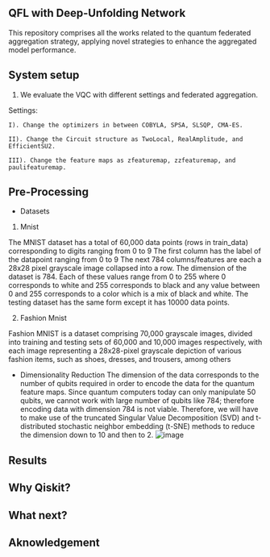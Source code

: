 ## QFL with Deep-Unfolding Network
This repository comprises all the works related to the quantum federated aggregation strategy, applying novel strategies to enhance the aggregated model performance.

## System setup

01. We evaluate the VQC with different settings and federated aggregation.

Settings: 
    
    I). Change the optimizers in between COBYLA, SPSA, SLSQP, CMA-ES.
    
    II). Change the Circuit structure as TwoLocal, RealAmplitude, and EfficientSU2.
    
    III). Change the feature maps as zfeaturemap, zzfeaturemap, and paulifeaturemap.

## Pre-Processing

- Datasets
  
1. Mnist

The MNIST dataset has a total of 60,000 data points (rows in train_data) corresponding to digits ranging from 0 to 9 The first column has the label of the datapoint ranging from 0 to 9 The next 784 columns/features are each a 28x28 pixel grayscale image collapsed into a row. The dimension of the dataset is 784. Each of these values range from 0 to 255 where 0 corresponds to white and 255 corresponds to black and any value between 0 and 255 corresponds to a color which is a mix of black and white. The testing dataset has the same form except it has 10000 data points.

2. Fashion Mnist

Fashion MNIST is a dataset comprising 70,000 grayscale images, divided into training and testing sets of 60,000 and 10,000 images respectively, with each image representing a 28x28-pixel grayscale depiction of various fashion items, such as shoes, dresses, and trousers, among others

- Dimensionality Reduction
The dimension of the data corresponds to the number of qubits required in order to encode the data for the quantum feature maps. Since quantum computers today can only manipulate 50 qubits, we cannot work with large number of qubits like 784; therefore encoding data with dimension 784 is not viable.
Therefore, we will have to make use of the truncated Singular Value Decomposition (SVD) and t-distributed stochastic neighbor embedding (t-SNE) methods to reduce the dimension down to 10 and then to 2.
![image](https://github.com/shanikairoshi/QFL-with-DUN/Figures/DimensionExtraction_Mnist.png)

## Results


## Why Qiskit?

## What next?

## Aknowledgement
